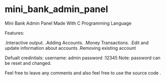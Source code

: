 # mini_bank_admin_panel
Mini Bank Admin Panel Made With C Programming Language

Features:

.Interactive output.
.Adding Accounts.
.Money Transactions.
.Edit and update information about accounts
.Removing existing account





Defualt credintials:
username: admin
password :12345
Note: password can be reset and changed.


Feel free to leave any comments and also feel free to use the source code .
